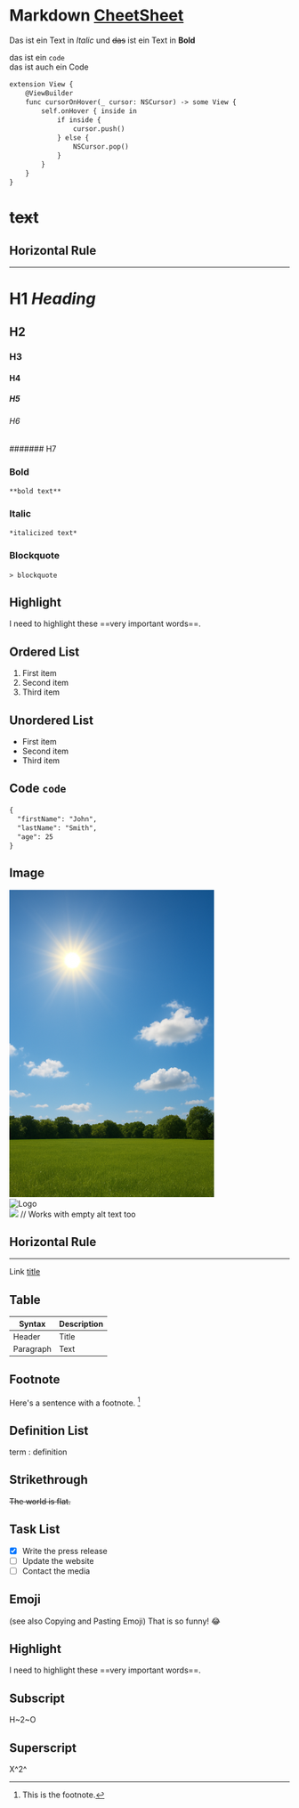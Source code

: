 # Markdown [CheetSheet](https://www.markdownguide.org/cheat-sheet/)

Das ist ein Text in *Italic* und ~~das~~ ist ein Text in **Bold**

das ist ein `code`   
das ist auch ein Code
```
extension View {
    @ViewBuilder
    func cursorOnHover(_ cursor: NSCursor) -> some View {
        self.onHover { inside in
            if inside {
                cursor.push()
            } else {
                NSCursor.pop()
            }
        }
    }
}
```  

# t~~ex~~t

## Horizontal Rule
---  

# H1	*Heading*
## H2
### H3
#### H4
##### H5
###### H6
####### H7

### Bold  
	**bold text**  
### Italic   
	*italicized text*  
### Blockquote   	
	> blockquote  

## Highlight	
I need to highlight these ==very important words==.

## Ordered List   	
1. First item   
2. Second item   
3. Third item   

## Unordered List  	
- First item  
- Second item  
- Third item  

## Code `code`  

```
{
  "firstName": "John",
  "lastName": "Smith",
  "age": 25
}
```

## Image	

![Screenshot](./images/screenshot.png)   
![Logo](https://adcore.de/ubernaut.png)   
![](./logo.png)  // Works with empty alt text too

## Horizontal Rule
---  

Link	[title](https://www.example.com)  


## Table
| Syntax | Description |
| ----------- | ----------- |
| Header | Title |
| Paragraph | Text |

## Footnote	
Here's a sentence with a footnote. [^1] 

[^1]: This is the footnote.

## Definition List	
term
: definition

## Strikethrough	
~~The world is flat.~~

## Task List	
- [x] Write the press release
- [ ] Update the website
- [ ] Contact the media

## Emoji
(see also Copying and Pasting Emoji)	That is so funny! :joy:

## Highlight
I need to highlight these ==very important words==.

## Subscript
H~2~O

## Superscript
X^2^

